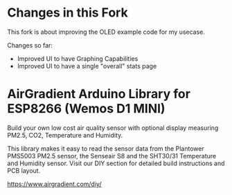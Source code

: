 # Changes in this Fork

This fork is about improving the OLED example code for my usecase.

Changes so far:

- Improved UI to have Graphing Capabilities
- Improved UI to have a single "overall" stats page

AirGradient Arduino Library for ESP8266 (Wemos D1 MINI)
=====================================================================================================

Build your own low cost air quality sensor with optional display measuring PM2.5, CO2, Temperature and Humidity. 

This library makes it easy to read the sensor data from the Plantower PMS5003 PM2.5 sensor, the Senseair S8 and the SHT30/31 Temperature and Humidity sensor. Visit our DIY section for detailed build instructions and PCB layout.

https://www.airgradient.com/diy/
